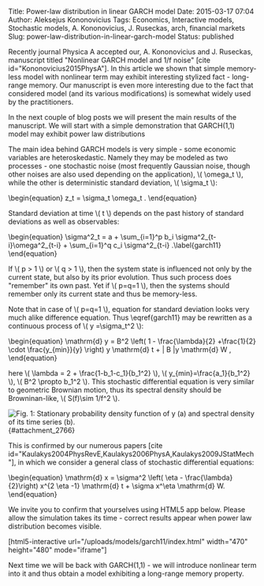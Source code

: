 Title: Power-law distribution in linear GARCH model
Date: 2015-03-17 07:04
Author: Aleksejus Kononovicius
Tags: Economics, Interactive models, Stochastic models, A. Kononovicius, J. Ruseckas, arch, financial markets
Slug: power-law-distribution-in-linear-garch-model
Status: published

Recently journal Physica A
accepted our, A. Kononovicius and J. Ruseckas, manuscript titled
"Nonlinear GARCH model and 1/f noise" \[cite
id="Kononovicius2015PhysA"\]. In this article we shown that simple
memory-less model with nonlinear term may exhibit interesting stylized
fact - long-range memory. Our manuscript is even more interesting due to
the fact that considered model (and its various modifications) is
somewhat widely used by the practitioners.

In the next couple of blog posts we will present the main results of the
manuscript. We will start with a simple demonstration that GARCH(1,1)
model may exhibit power law distributions<!--more-->

The main idea behind GARCH models is very simple - some economic
variables are heteroskedastic. Namely they may be modeled as two
processes - one stochastic noise (most frequently Gaussian noise, though
other noises are also used depending on the application), \\\( \omega\_t \\\), while the other is deterministic standard deviation,
\\\(  \sigma\_t \\\):


\begin{equation}
 z\_t = \sigma\_t \omega\_t . 
\end{equation}


Standard deviation at time \\\(  t \\\) depends on the past history of
standard deviations as well as observables:


\begin{equation}
 \sigma^2\_t = a + \sum\_{i=1}^p b\_i \sigma^2\_{t-i}\omega^2\_{t-i} + \sum\_{i=1}^q c\_i \sigma^2\_{t-i} .\label{garch11}
\end{equation}


If \\\(  p &gt; 1 \\\) or \\\(  q &gt; 1 \\\), then the system state is
influenced not only by the current state, but also by its prior
evolution. Thus such process does "remember" its own past. Yet if
\\\(  p=q=1 \\\), then the systems should remember only its current state
and thus be memory-less.

Note that in case of \\\(  p=q=1 \\\), equation for standard deviation
looks very much alike difference equation. Thus \eqref{garch11}
may be rewritten as a continuous process of \\\(  y =\sigma\_t^2 \\\):


\begin{equation}
 \mathrm{d} y = B^2 \left( 1 - \frac{\lambda}{2} +\frac{1}{2} \cdot \frac{y\_{min}}{y} \right) y \mathrm{d} t + | B |y \mathrm{d} W , 
\end{equation}


here \\\(  \lambda = 2 + \frac{1-b\_1-c\_1}{b\_1^2} \\\), \\\( y\_{min}=\frac{a\_1}{b\_1^2} \\\), \\\(  B^2 \propto b\_1^2  \\\). This
stochastic differential equation is very similar to geometric Brownian
motion, thus its spectral density should be Browninan-like, \\\(  S(f)\sim 1/f^2 \\\).

![Fig.
1: Stationary probability density function of y (a) and spectral density
of its time series
(b).](/uploads/2015/garch11.png "
Stationary probability density function of y (a) and spectral
density of its time series (b). The following parameters were used:
\\\( a\_1=0.015 \\\), \\\( b\_1=0.1 \\\), \\\( c\_1=0.89 \\\) (red squares), \\\( 0.88 \\\) (blue circles), \\\( 0.87 \\\) (magenta triangles)."){#attachment_2766} 

This is confirmed by our numerous papers \[cite
id="Kaulakys2004PhysRevE,Kaulakys2006PhysA,Kaulakys2009JStatMech"\], in
which we consider a general class of stochastic differential equations:


\begin{equation}
 \mathrm{d} x = \sigma^2 \left( \eta - \frac{\lambda}{2}\right) x^{2 \eta -1} \mathrm{d} t + \sigma x^\eta \mathrm{d} W. 
\end{equation}


We invite you to confirm that yourselves using HTML5 app below. Please
allow the simulation takes its time - correct results appear when power
law distribution becomes visible.

[html5-interactive
url="/uploads/models/garch11/index.html" width="470"
height="480" mode="iframe"]

Next time we will be back with GARCH(1,1) - we will introduce nonlinear
term into it and thus obtain a model exhibiting a long-range memory
property.
